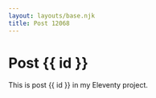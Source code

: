 ```yaml
---
layout: layouts/base.njk
title: Post 12068
---
```


# Post {{ id }}

This is post {{ id }} in my Eleventy project.
